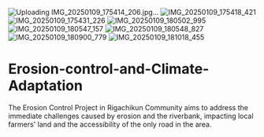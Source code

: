 ![Uploading IMG_20250109_175414_206.jpg…]()
![IMG_20250109_175418_421](https://github.com/user-attachments/assets/5f2b0e51-be55-4c1d-82d0-152fe6a92332)
![IMG_20250109_175431_226](https://github.com/user-attachments/assets/60eb0e1d-5ec1-4ad8-995c-93c7b5e6a22c)
![IMG_20250109_180502_995](https://github.com/user-attachments/assets/dbd3c38d-cfdd-4161-8f7e-0cd34ea00f9e)
![IMG_20250109_180547_157](https://github.com/user-attachments/assets/1b82f0af-1a9e-4ffd-8f91-131bd8f12597)
![IMG_20250109_180548_827](https://github.com/user-attachments/assets/a7e22abd-e771-456e-88d9-4d4a4880ca2a)
![IMG_20250109_180900_779](https://github.com/user-attachments/assets/b98a2d0a-20b0-4969-8b5a-85702f4ae204)
![IMG_20250109_181018_455](https://github.com/user-attachments/assets/28e482fe-0d6a-4042-8880-b37161b95bba)
# Erosion-control-and-Climate-Adaptation
The Erosion Control Project in Rigachikun Community aims to address the immediate challenges caused by erosion and the riverbank, impacting local farmers' land and the accessibility of the only road in the area.
